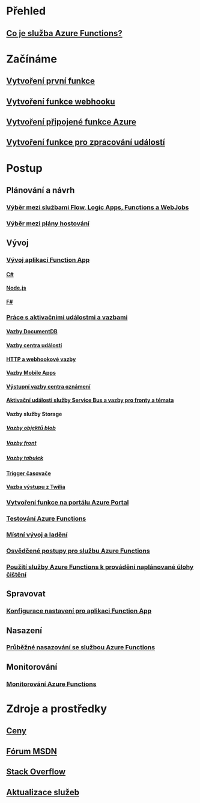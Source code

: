 # Přehled
## [Co je služba Azure Functions?](functions-overview.md)
# Začínáme
## [Vytvoření první funkce](functions-create-first-azure-function.md)
## [Vytvoření funkce webhooku](functions-create-a-web-hook-or-api-function.md)
## [Vytvoření připojené funkce Azure](functions-create-an-azure-connected-function.md)
## [Vytvoření funkce pro zpracování událostí](functions-create-an-event-processing-function.md)
# Postup
## Plánování a návrh
### [Výběr mezi službami Flow, Logic Apps, Functions a WebJobs](functions-compare-logic-apps-ms-flow-webjobs.md)
### [Výběr mezi plány hostování](functions-scale.md)

## Vývoj
### [Vývoj aplikací Function App](functions-reference.md)
#### [C#](functions-reference-csharp.md)
#### [Node.js](functions-reference-node.md)
#### [F#](functions-reference-fsharp.md)
### [Práce s aktivačními událostmi a vazbami](functions-triggers-bindings.md)
#### [Vazby DocumentDB](functions-bindings-documentdb.md)
#### [Vazby centra událostí](functions-bindings-event-hubs.md)
#### [HTTP a webhookové vazby](functions-bindings-http-webhook.md)
#### [Vazby Mobile Apps](functions-bindings-mobile-apps.md)
#### [Výstupní vazby centra oznámení](functions-bindings-notification-hubs.md)
#### [Aktivační události služby Service Bus a vazby pro fronty a témata](functions-bindings-service-bus.md)
#### Vazby služby Storage
##### [Vazby objektů blob](functions-bindings-storage-blob.md)
##### [Vazby front](functions-bindings-storage-queue.md)
##### [Vazby tabulek](functions-bindings-storage-table.md)
#### [Trigger časovače](functions-bindings-timer.md)
#### [Vazba výstupu z Twilia](functions-bindings-twilio.md)
### [Vytvoření funkce na portálu Azure Portal](functions-create-first-azure-function-azure-portal.md)
### [Testování Azure Functions](functions-test-a-function.md)
### [Místní vývoj a ladění](functions-run-local.md)
### [Osvědčené postupy pro službu Azure Functions](functions-best-practices.md)
### [Použití služby Azure Functions k provádění naplánované úlohy čištění](functions-scenario-database-table-cleanup.md)

## Spravovat
### [Konfigurace nastavení pro aplikaci Function App](functions-how-to-use-azure-function-app-settings.md)

## Nasazení
### [Průběžné nasazování se službou Azure Functions](functions-continuous-deployment.md)

## Monitorování
### [Monitorování Azure Functions](functions-monitoring.md)

# Zdroje a prostředky
## [Ceny](https://azure.microsoft.com/pricing/details/functions/)  
## [Fórum MSDN](https://social.msdn.microsoft.com/Forums/en-US/home?forum=AzureFunctions)
## [Stack Overflow](http://stackoverflow.com/questions/tagged/azure-functions)
## [Aktualizace služeb](https://azure.microsoft.com/en-us/updates/?product=functions&updatetype=&platform=)


<!--HONumber=Dec16_HO1-->


